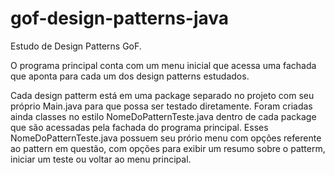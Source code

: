 # gof-design-patterns-java
Estudo de Design Patterns GoF.

O programa principal conta com um menu inicial que acessa uma fachada que aponta para cada um dos design patterns estudados.

Cada design patterm está em uma package separado no projeto com seu próprio Main.java para que possa ser testado diretamente.
Foram criadas ainda classes no estilo NomeDoPatternTeste.java dentro de cada package que são acessadas pela fachada do programa
principal. Esses NomeDoPatternTeste.java possuem seu prório menu com opções referente ao pattern em questão, com opções para
exibir um resumo sobre o patterm, iniciar um teste  ou voltar ao menu principal.
